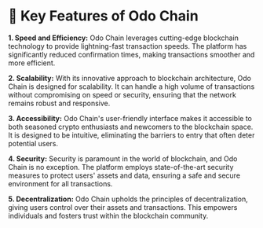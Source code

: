# 🔑 Key Features of Odo Chain

**1. Speed and Efficiency:** Odo Chain leverages cutting-edge blockchain technology to provide lightning-fast transaction speeds. The platform has significantly reduced confirmation times, making transactions smoother and more efficient.

**2. Scalability:** With its innovative approach to blockchain architecture, Odo Chain is designed for scalability. It can handle a high volume of transactions without compromising on speed or security, ensuring that the network remains robust and responsive.

**3. Accessibility:** Odo Chain's user-friendly interface makes it accessible to both seasoned crypto enthusiasts and newcomers to the blockchain space. It is designed to be intuitive, eliminating the barriers to entry that often deter potential users.

**4. Security:** Security is paramount in the world of blockchain, and Odo Chain is no exception. The platform employs state-of-the-art security measures to protect users' assets and data, ensuring a safe and secure environment for all transactions.

**5. Decentralization:** Odo Chain upholds the principles of decentralization, giving users control over their assets and transactions. This empowers individuals and fosters trust within the blockchain community.
